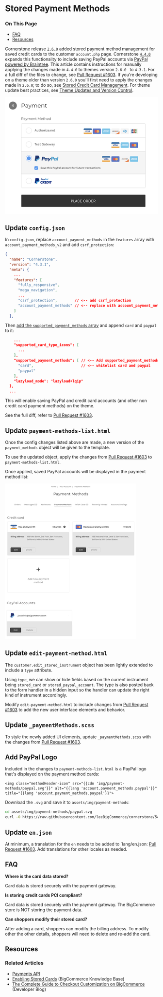 # Stored Payment Methods

<div class="otp" id="no-index">

### On This Page
- [FAQ](#faq)
- [Resources](#resources)

</div>

Cornerstone release [`2.6.0`](https://developer.bigcommerce.com/changelog#posts/cornerstone-2-6-0-release) added stored payment method management for saved credit cards to the customer `account.php` page. Cornerstone [`4.4.0`](https://developer.bigcommerce.com/changelog#posts/cornerstone-4-4-0-release) expands this functionality to include saving PayPal accounts via [PayPal powered by Braintree](https://support.bigcommerce.com/s/article/Connecting-with-PayPal-Powered-by-Braintree). This article contains instructions for manually applying the changes made in `4.4.0` to themes version `2.6.0 ` to `4.3.1`. For a full diff of the files to change, see [Pull Request #1603](https://github.com/bigcommerce/cornerstone/pull/1603/files). If you're developing on a theme older than version `2.6.0` you'll first need to apply the changes made in `2.6.0`; to do so, see [Stored Credit Card Management](https://developer.bigcommerce.com/legacy/stencil-themes/stored-credit-card-management). For theme update best practices, see [Theme Updates and Version Control](https://developer.bigcommerce.com/stencil-docs/deploying-a-theme/theme-updates-and-version-control).

![Save PayPal Account](https://raw.githubusercontent.com/bigcommerce/dev-docs/master/assets/images/stored-credit-card-management02.png "Save PayPal Account")

## Update `config.json`

In `config.json`, replace `account_payment_methods` in the `features` array with `account_payment_methods_v2` and add `csrf_protection`:

```json
{
  "name": "Cornerstone",
  "version": "4.3.1",
  "meta": {
    ...
    "features": [
      "fully_responsive",
      "mega_navigation",
      ...
      "csrf_protection",        // <-- add csrf_protection
      "account_payment_methods" // <-- replace with account_payment_methods_v2
    ]
  },
```

Then [add the `supported_payment_methods` array](https://github.com/leeBigCommerce/cornerstone/blob/54f5681a6a15cd8477c51c6db9eb54ea3eb40972/config.json#L325) and append `card` and `paypal` to it:

```json
    ...
    "supported_card_type_icons": [
      ...
    ],
    "supported_payment_methods": [ // <-- Add supported_payment_methods array
      "card",                      // <-- whitelist card and paypal
      "paypal"
    ],
    "lazyload_mode": "lazyload+lqip"
  },
  ...
```

This will enable saving PayPal and credit card accounts (and other non credit card payment methods) on the theme.

See the full diff, refer to [Pull Request #1603](https://github.com/bigcommerce/cornerstone/pull/1603/files?file-filters%5B%5D=.html&file-filters%5B%5D=.json&file-filters%5B%5D=.md#diff-06b2d3b23dce96e1619d2b53d6c947ec).

## Update `payment-methods-list.html`
Once the config changes listed above are made, a new version of the `payment_methods` object will be given to the template.

To use the updated object, apply the changes from [Pull Request #1603](https://github.com/bigcommerce/cornerstone/pull/1603/files?file-filters%5B%5D=.html) to `payment-methods-list.html`.

Once applied, saved PayPal accounts will be displayed in the payment method list:

![Payment Method List](https://raw.githubusercontent.com/bigcommerce/dev-docs/master/assets/images/stored-credit-card-management01.png "Payment Method List")

## Update `edit-payment-method.html`
The `customer.edit_stored_instrument` object has been lightly extended to include a `type` attribute.

Using `type`, we can show or hide fields based on the current instrument being `stored_card` or `stored_paypal_account`. The type is also posted back to the form handler in a hidden input so the handler can update the right kind of instrument accordingly.

Modify `edit-payment-method.html` to include changes from [Pull Request #1603](https://github.com/bigcommerce/cornerstone/pull/1603/files?file-filters%5B%5D=.html) to add the new user interface elements and behavior.

## Update `_paymentMethods.scss`

To style the newly added UI elements, update `_paymentMethods.scss` with the changes from [Pull Request #1603](https://github.com/bigcommerce/cornerstone/pull/1603/files?file-filters%5B%5D=#diff-1c33ed0c69f228483a39fce2616e1942).

## Add PayPal Logo

Included in the changes to `payment-methods-list.html` is a PayPal logo that's displayed on the payment method cards:

```
<img class="methodHeader-icon" src="{{cdn 'img/payment-methods/paypal.svg'}}" alt="{{lang 'account.payment_methods.paypal'}}" title="{{lang 'account.payment_methods.paypal'}}">
```

Download the `.svg` and save it to `assets/img/payment-methods`:

```bash
cd assets/img/payment-methods/paypal.svg
curl -O https://raw.githubusercontent.com/leeBigCommerce/cornerstone/54f5681a6a15cd8477c51c6db9eb54ea3eb40972/assets/img/payment-methods/paypal.svg
```

## Update `en.json`
At minimum, a translation for the `en` needs to be added to `lang/en.json: [Pull Request #1603](https://github.com/bigcommerce/cornerstone/pull/1603/files?file-filters%5B%5D=.html&file-filters%5B%5D=.json&file-filters%5B%5D=.md#diff-b0d4c1fc9d8d2a5a213b27a72cf6c9fe). Add translations for other locales as needed.

## FAQ
**Where is the card data stored?**

Card data is stored securely with the payment gateway.

**Is storing credit cards PCI compliant?**

Card data is stored securely with the payment gateway. The BigCommerce store is NOT storing the payment data.

**Can shoppers modify their stored card?**

After adding a card, shoppers can modify the billing address. To modify other the other details, shoppers will need to delete and re-add the card.

## Resources

### Related Articles
* [Payments API](https://developer.bigcommerce.com/api-docs/payments/payments-api-overview)
* [Enabling Stored Cards](https://support.bigcommerce.com/s/article/Enabling-Stored-Credit-Cards) (BigCommerce Knowledge Base)
* [The Complete Guide to Checkout Customization on BigCommerce](https://medium.com/bigcommerce-developer-blog/the-complete-guide-to-checkout-customization-on-bigcommerce-6b566bc36fa9) (Developer Blog)
